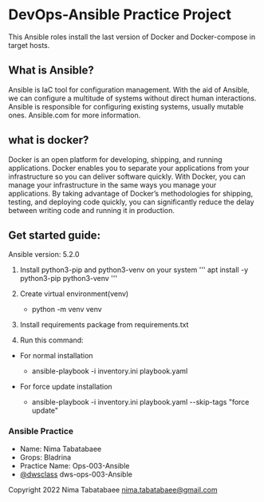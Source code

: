 # DevOps-Ansible Practice Project

This Ansible roles install the last version of Docker and Docker-compose in target hosts.

  ## What is Ansible?

Ansible is IaC tool for configuration management. With the aid of Ansible, we can configure a multitude of systems without direct human interactions.
Ansible is responsible for configuring existing systems, usually mutable ones.
Ansible.com for more information.

  ## what is docker?
 
Docker is an open platform for developing, shipping, and running applications. Docker enables you to separate your applications from your infrastructure so you can deliver software quickly. With Docker, you can manage your infrastructure in the same ways you manage your applications. By taking advantage of Docker’s methodologies for shipping, testing, and deploying code quickly, you can significantly reduce the delay between writing code and running it in production.

  ## Get started guide:

Ansible version: 5.2.0

1) Install python3-pip and python3-venv on your system
    '''  apt install -y python3-pip python3-venv '''
     
2) Create virtual environment(venv)
    - python -m venv venv
    
3) Install requirements package from requirements.txt

4) Run this command:
  - For normal installation
    - ansible-playbook -i inventory.ini playbook.yaml
    
  - For force update installation
    - ansible-playbook -i inventory.ini playbook.yaml --skip-tags "force update"
    
    
### Ansible Practice
- Name: Nima Tabatabaee
- Grops: Bladrina
- Practice Name: Ops-003-Ansible
- [@dwsclass](https://github.com/dwsclass) dws-ops-003-Ansible


Copyright 2022 Nima Tabatabaee <nima.tabatabaee@gmail.com>


